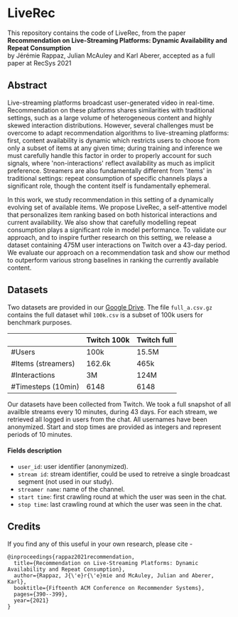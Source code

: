 # LiveRec

This repository contains the code of LiveRec, from the paper  
**Recommendation on Live-Streaming Platforms: Dynamic Availability and Repeat Consumption**  
by Jérémie Rappaz, Julian McAuley and Karl Aberer, accepted as a full paper at RecSys 2021

## Abstract
 
Live-streaming platforms broadcast user-generated video in real-time. Recommendation on these platforms shares similarities with traditional settings, such as a large volume of heterogeneous content and highly skewed interaction distributions. However, several challenges must be overcome to adapt recommendation algorithms to live-streaming platforms: first, content availability is dynamic which restricts users to choose from only a subset of items at any given time; during training and inference we must carefully handle this factor in order to properly account for such signals, where 'non-interactions' reflect availability as much as implicit preference. Streamers are also fundamentally different from 'items' in traditional settings: repeat consumption of specific channels plays a significant role, though the content itself is fundamentally ephemeral.

In this work, we study recommendation in this setting of a dynamically evolving set of available items. We propose LiveRec, a self-attentive model that personalizes item ranking based on both historical interactions and current availability. We also show that carefully modelling repeat consumption plays a significant role in model performance. To validate our approach, and to inspire further research on this setting, we release a dataset containing 475M user interactions on Twitch over a 43-day period. We evaluate our approach on a recommendation task and show our method to outperform various strong baselines in ranking the currently available content.

## Datasets

Two datasets are provided in our [Google Drive](https://drive.google.com/drive/folders/1BD8m7a8m7onaifZay05yYjaLxyVV40si?usp=sharing). The file `full_a.csv.gz` contains the full dataset whil `100k.csv` is a subset of 100k users for benchmark purposes.

|                    | Twitch 100k | Twitch full |
|--------------------|-------------|-------------|
| #Users             | 100k        | 15.5M       |
| #Items (streamers) | 162.6k      | 465k        |
| #Interactions      | 3M          | 124M        |
| #Timesteps (10min) | 6148        | 6148        |

Our datasets have been collected from Twitch. We took a full snapshot of all availble streams every 10 minutes, during 43 days. For each stream, we retrieved all logged in users from the chat. All usernames have been anonymized. Start and stop times are provided as integers and represent periods of 10 minutes.

#### Fields description

* `user_id`: user identifier (anonymized).
* `stream id`: stream identifier, could be used to retreive a single broadcast segment (not used in our study). 
* `streamer name`: name of the channel.
* `start time`: first crawling round at which the user was seen in the chat.
* `stop time`: last crawling round at which the user was seen in the chat.

## Credits
If you find any of this useful in your own research, please cite - 

```
@inproceedings{rappaz2021recommendation,
  title={Recommendation on Live-Streaming Platforms: Dynamic Availability and Repeat Consumption},
  author={Rappaz, J{\'e}r{\'e}mie and McAuley, Julian and Aberer, Karl},
  booktitle={Fifteenth ACM Conference on Recommender Systems},
  pages={390--399},
  year={2021}
}
```
